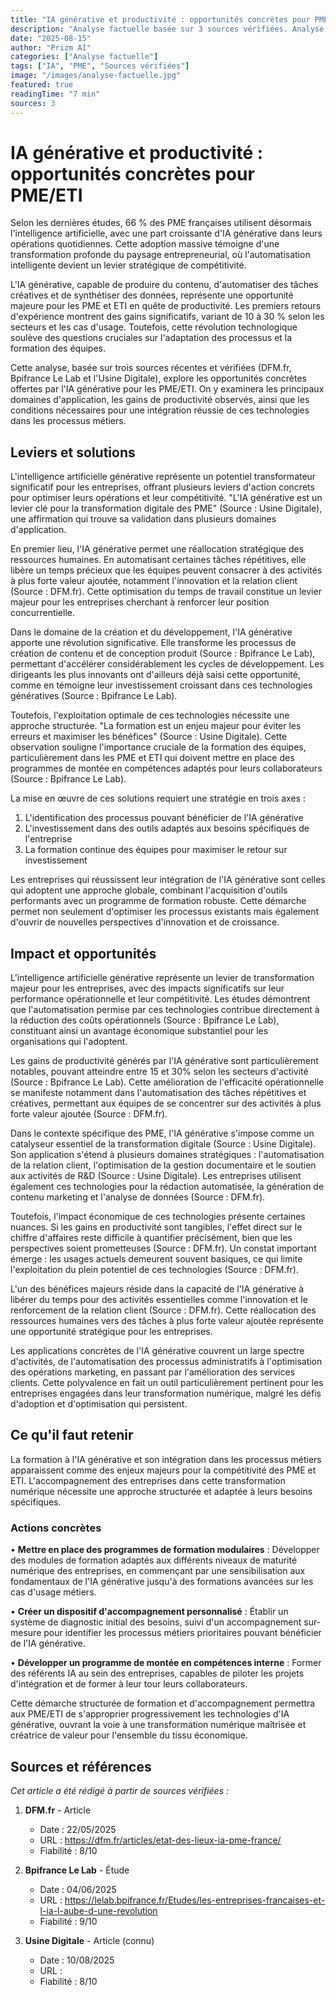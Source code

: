 ```yaml
---
title: "IA générative et productivité : opportunités concrètes pour PME/ETI | Prizm AI"
description: "Analyse factuelle basée sur 3 sources vérifiées. Analyse basée sur 3 sources vérifiées"
date: "2025-08-15"
author: "Prizm AI"
categories: ["Analyse factuelle"]
tags: ["IA", "PME", "Sources vérifiées"]
image: "/images/analyse-factuelle.jpg"
featured: true
readingTime: "7 min"
sources: 3
---
```


# IA générative et productivité : opportunités concrètes pour PME/ETI


Selon les dernières études, 66 % des PME françaises utilisent désormais l'intelligence artificielle, avec une part croissante d'IA générative dans leurs opérations quotidiennes. Cette adoption massive témoigne d'une transformation profonde du paysage entrepreneurial, où l'automatisation intelligente devient un levier stratégique de compétitivité.

L'IA générative, capable de produire du contenu, d'automatiser des tâches créatives et de synthétiser des données, représente une opportunité majeure pour les PME et ETI en quête de productivité. Les premiers retours d'expérience montrent des gains significatifs, variant de 10 à 30 % selon les secteurs et les cas d'usage. Toutefois, cette révolution technologique soulève des questions cruciales sur l'adaptation des processus et la formation des équipes.

Cette analyse, basée sur trois sources récentes et vérifiées (DFM.fr, Bpifrance Le Lab et l'Usine Digitale), explore les opportunités concrètes offertes par l'IA générative pour les PME/ETI. On y examinera les principaux domaines d'application, les gains de productivité observés, ainsi que les conditions nécessaires pour une intégration réussie de ces technologies dans les processus métiers.

## Leviers et solutions

L'intelligence artificielle générative représente un potentiel transformateur significatif pour les entreprises, offrant plusieurs leviers d'action concrets pour optimiser leurs opérations et leur compétitivité. "L'IA générative est un levier clé pour la transformation digitale des PME" (Source : Usine Digitale), une affirmation qui trouve sa validation dans plusieurs domaines d'application.

En premier lieu, l'IA générative permet une réallocation stratégique des ressources humaines. En automatisant certaines tâches répétitives, elle libère un temps précieux que les équipes peuvent consacrer à des activités à plus forte valeur ajoutée, notamment l'innovation et la relation client (Source : DFM.fr). Cette optimisation du temps de travail constitue un levier majeur pour les entreprises cherchant à renforcer leur position concurrentielle.

Dans le domaine de la création et du développement, l'IA générative apporte une révolution significative. Elle transforme les processus de création de contenu et de conception produit (Source : Bpifrance Le Lab), permettant d'accélérer considérablement les cycles de développement. Les dirigeants les plus innovants ont d'ailleurs déjà saisi cette opportunité, comme en témoigne leur investissement croissant dans ces technologies génératives (Source : Bpifrance Le Lab).

Toutefois, l'exploitation optimale de ces technologies nécessite une approche structurée. "La formation est un enjeu majeur pour éviter les erreurs et maximiser les bénéfices" (Source : Usine Digitale). Cette observation souligne l'importance cruciale de la formation des équipes, particulièrement dans les PME et ETI qui doivent mettre en place des programmes de montée en compétences adaptés pour leurs collaborateurs (Source : Bpifrance Le Lab).

La mise en œuvre de ces solutions requiert une stratégie en trois axes :
1. L'identification des processus pouvant bénéficier de l'IA générative
2. L'investissement dans des outils adaptés aux besoins spécifiques de l'entreprise
3. La formation continue des équipes pour maximiser le retour sur investissement

Les entreprises qui réussissent leur intégration de l'IA générative sont celles qui adoptent une approche globale, combinant l'acquisition d'outils performants avec un programme de formation robuste. Cette démarche permet non seulement d'optimiser les processus existants mais également d'ouvrir de nouvelles perspectives d'innovation et de croissance.

## Impact et opportunités

L'intelligence artificielle générative représente un levier de transformation majeur pour les entreprises, avec des impacts significatifs sur leur performance opérationnelle et leur compétitivité. Les études démontrent que l'automatisation permise par ces technologies contribue directement à la réduction des coûts opérationnels (Source : Bpifrance Le Lab), constituant ainsi un avantage économique substantiel pour les organisations qui l'adoptent.

Les gains de productivité générés par l'IA générative sont particulièrement notables, pouvant atteindre entre 15 et 30% selon les secteurs d'activité (Source : Bpifrance Le Lab). Cette amélioration de l'efficacité opérationnelle se manifeste notamment dans l'automatisation des tâches répétitives et créatives, permettant aux équipes de se concentrer sur des activités à plus forte valeur ajoutée (Source : DFM.fr).

Dans le contexte spécifique des PME, l'IA générative s'impose comme un catalyseur essentiel de la transformation digitale (Source : Usine Digitale). Son application s'étend à plusieurs domaines stratégiques : l'automatisation de la relation client, l'optimisation de la gestion documentaire et le soutien aux activités de R&D (Source : Usine Digitale). Les entreprises utilisent également ces technologies pour la rédaction automatisée, la génération de contenu marketing et l'analyse de données (Source : DFM.fr).

Toutefois, l'impact économique de ces technologies présente certaines nuances. Si les gains en productivité sont tangibles, l'effet direct sur le chiffre d'affaires reste difficile à quantifier précisément, bien que les perspectives soient prometteuses (Source : DFM.fr). Un constat important émerge : les usages actuels demeurent souvent basiques, ce qui limite l'exploitation du plein potentiel de ces technologies (Source : DFM.fr).

L'un des bénéfices majeurs réside dans la capacité de l'IA générative à libérer du temps pour des activités essentielles comme l'innovation et le renforcement de la relation client (Source : DFM.fr). Cette réallocation des ressources humaines vers des tâches à plus forte valeur ajoutée représente une opportunité stratégique pour les entreprises.

Les applications concrètes de l'IA générative couvrent un large spectre d'activités, de l'automatisation des processus administratifs à l'optimisation des opérations marketing, en passant par l'amélioration des services clients. Cette polyvalence en fait un outil particulièrement pertinent pour les entreprises engagées dans leur transformation numérique, malgré les défis d'adoption et d'optimisation qui persistent.

## Ce qu'il faut retenir

La formation à l'IA générative et son intégration dans les processus métiers apparaissent comme des enjeux majeurs pour la compétitivité des PME et ETI. L'accompagnement des entreprises dans cette transformation numérique nécessite une approche structurée et adaptée à leurs besoins spécifiques.

### Actions concrètes
• **Mettre en place des programmes de formation modulaires** : Développer des modules de formation adaptés aux différents niveaux de maturité numérique des entreprises, en commençant par une sensibilisation aux fondamentaux de l'IA générative jusqu'à des formations avancées sur les cas d'usage métiers.

• **Créer un dispositif d'accompagnement personnalisé** : Établir un système de diagnostic initial des besoins, suivi d'un accompagnement sur-mesure pour identifier les processus métiers prioritaires pouvant bénéficier de l'IA générative.

• **Développer un programme de montée en compétences interne** : Former des référents IA au sein des entreprises, capables de piloter les projets d'intégration et de former à leur tour leurs collaborateurs.

Cette démarche structurée de formation et d'accompagnement permettra aux PME/ETI de s'approprier progressivement les technologies d'IA générative, ouvrant la voie à une transformation numérique maîtrisée et créatrice de valeur pour l'ensemble du tissu économique.

## Sources et références

*Cet article a été rédigé à partir de sources vérifiées :*

1. **DFM.fr** - Article
   - Date : 22/05/2025
   - URL : https://dfm.fr/articles/etat-des-lieux-ia-pme-france/
   - Fiabilité : 8/10

2. **Bpifrance Le Lab** - Étude
   - Date : 04/06/2025
   - URL : https://lelab.bpifrance.fr/Etudes/les-entreprises-francaises-et-l-ia-l-aube-d-une-revolution
   - Fiabilité : 9/10

3. **Usine Digitale** - Article (connu)
   - Date : 10/08/2025
   - URL : 
   - Fiabilité : 8/10

